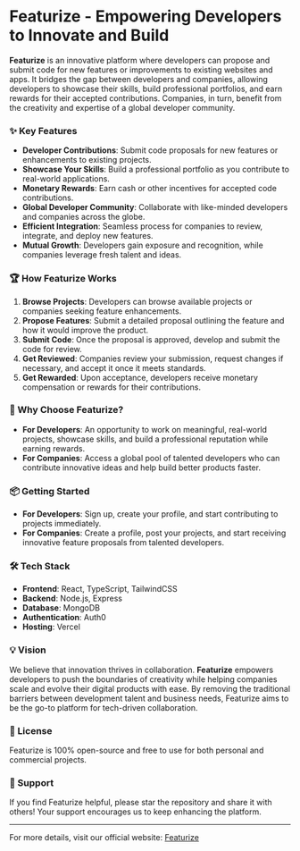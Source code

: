 # Featurize - Empowering Developers to Innovate and Build

**Featurize** is an innovative platform where developers can propose and submit code for new features or improvements to existing websites and apps. It bridges the gap between developers and companies, allowing developers to showcase their skills, build professional portfolios, and earn rewards for their accepted contributions. Companies, in turn, benefit from the creativity and expertise of a global developer community.

### ✨ Key Features
- **Developer Contributions**: Submit code proposals for new features or enhancements to existing projects.
- **Showcase Your Skills**: Build a professional portfolio as you contribute to real-world applications.
- **Monetary Rewards**: Earn cash or other incentives for accepted code contributions.
- **Global Developer Community**: Collaborate with like-minded developers and companies across the globe.
- **Efficient Integration**: Seamless process for companies to review, integrate, and deploy new features.
- **Mutual Growth**: Developers gain exposure and recognition, while companies leverage fresh talent and ideas.

### 🏆 How Featurize Works
1. **Browse Projects**: Developers can browse available projects or companies seeking feature enhancements.
2. **Propose Features**: Submit a detailed proposal outlining the feature and how it would improve the product.
3. **Submit Code**: Once the proposal is approved, develop and submit the code for review.
4. **Get Reviewed**: Companies review your submission, request changes if necessary, and accept it once it meets standards.
5. **Get Rewarded**: Upon acceptance, developers receive monetary compensation or rewards for their contributions.

### 🚀 Why Choose Featurize?
- **For Developers**: An opportunity to work on meaningful, real-world projects, showcase skills, and build a professional reputation while earning rewards.
- **For Companies**: Access a global pool of talented developers who can contribute innovative ideas and help build better products faster.

### 📦 Getting Started
- **For Developers**: Sign up, create your profile, and start contributing to projects immediately.
- **For Companies**: Create a profile, post your projects, and start receiving innovative feature proposals from talented developers.

### 🛠️ Tech Stack
- **Frontend**: React, TypeScript, TailwindCSS
- **Backend**: Node.js, Express
- **Database**: MongoDB
- **Authentication**: Auth0
- **Hosting**: Vercel

### 💡 Vision
We believe that innovation thrives in collaboration. **Featurize** empowers developers to push the boundaries of creativity while helping companies scale and evolve their digital products with ease. By removing the traditional barriers between development talent and business needs, Featurize aims to be the go-to platform for tech-driven collaboration.

### 📄 License
Featurize is 100% open-source and free to use for both personal and commercial projects.

### 💜 Support
If you find Featurize helpful, please star the repository and share it with others! Your support encourages us to keep enhancing the platform.

---

For more details, visit our official website: [Featurize](https://featurize.com)
